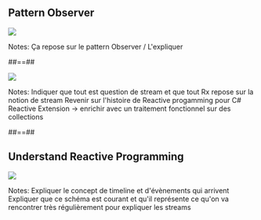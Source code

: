 ## Pattern Observer

<div class="full-center">
 <img src="./assets/images/Pattern-Observer.png">
</div>

Notes:
Ça repose sur le pattern Observer / L'expliquer

##==##

<div class="full-center">
 <img class="h-600" src="./assets/images/everything-stream.jpeg">
</div>

Notes:
Indiquer que tout est question de stream et que tout Rx repose sur la notion de stream
Revenir sur l'histoire de Reactive progamming pour C# Reactive Extension -> enrichir avec un traitement fonctionnel sur des collections

##==##

## Understand Reactive Programming

<div class="full-center">
 <img src="./assets/images/Stream-explanation.png">
</div>

Notes:
Expliquer le concept de timeline et d'évènements qui arrivent
Expliquer que ce schéma est courant et qu'il représente ce qu'on va rencontrer très régulièrement pour expliquer les streams
